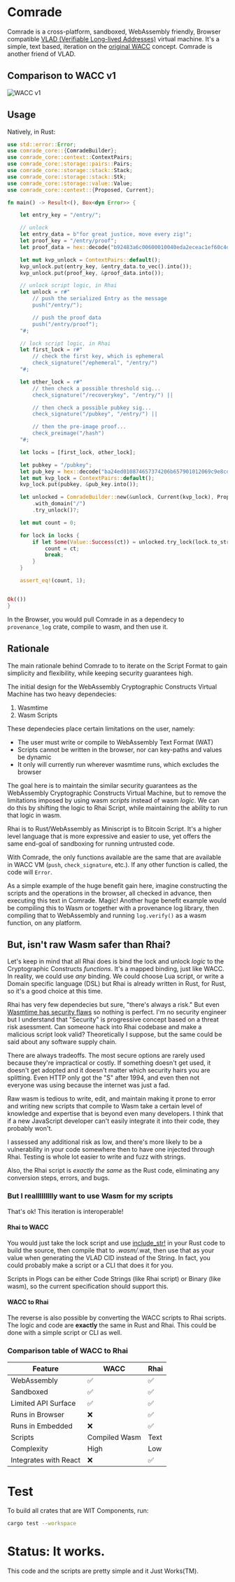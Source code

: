 # Comrade

Comrade is a cross-platform, sandboxed, WebAssembly friendly, Browser compatible [VLAD (Verifiable Long-lived Addresses)](https://github.com/cryptidtech/provenance-specifications/blob/main/README.md#provenance-specifications) virtual machine. It's a simple, text based, iteration on the [original WACC](https://github.com/cryptidtech/provenance-specifications/blob/main/specifications/wacc.md) concept. Comrade is another friend of VLAD.

## Comparison to WACC v1

![WACC v1](./compare.png)

## Usage

Natively, in Rust:

```rust
use std::error::Error;
use comrade_core::{ComradeBuilder};
use comrade_core::context::ContextPairs;
use comrade_core::storage::pairs::Pairs;
use comrade_core::storage::stack::Stack;
use comrade_core::storage::stack::Stk;
use comrade_core::storage::value::Value; 
use comrade_core::context::{Proposed, Current};

fn main() -> Result<(), Box<dyn Error>> {

    let entry_key = "/entry/";

    // unlock
    let entry_data = b"for great justice, move every zig!";
    let proof_key = "/entry/proof";
    let proof_data = hex::decode("b92483a6c00600010040eda2eceac1ef60c4d54efc7b50d86b198ba12358749e5069dbe0a5ca6c3e7e78912a21c67a18a4a594f904e7df16f798d929d7a8cee57baca89b4ed0dfd1c801").unwrap();

    let mut kvp_unlock = ContextPairs::default();
    kvp_unlock.put(entry_key, &entry_data.to_vec().into());
    kvp_unlock.put(proof_key, &proof_data.into());

    // unlock script logic, in Rhai
    let unlock = r#"
        // push the serialized Entry as the message
        push("/entry/"); 

        // push the proof data
        push("/entry/proof");
    "#;

    // lock script logic, in Rhai
    let first_lock = r#"
        // check the first key, which is ephemeral
        check_signature("/ephemeral", "/entry/")
    "#;

    let other_lock = r#"
        // then check a possible threshold sig...
        check_signature("/recoverykey", "/entry/") ||

        // then check a possible pubkey sig...
        check_signature("/pubkey", "/entry/") ||

        // then the pre-image proof...
        check_preimage("/hash")
    "#;

    let locks = [first_lock, other_lock];

    let pubkey = "/pubkey";
    let pub_key = hex::decode("ba24ed010874657374206b657901012069c9e8cd599542b5ff7e4cdc4265847feb9785330557edd6a9edae741ed4c3b2").unwrap();
    let mut kvp_lock = ContextPairs::default();
    kvp_lock.put(pubkey, &pub_key.into());

    let unlocked = ComradeBuilder::new(&unlock, Current(kvp_lock), Proposed(kvp_unlock))
        .with_domain("/")
        .try_unlock()?;

    let mut count = 0;

    for lock in locks {
        if let Some(Value::Success(ct)) = unlocked.try_lock(lock.to_string())? {
            count = ct;
            break;
        }
    }

    assert_eq!(count, 1);


Ok(())
}
```

In the Browser, you would pull Comrade in as a dependecy to `provenance_log` crate, compile to wasm, and then use it. 

## Rationale

The main rationale behind Comrade to to iterate on the Script Format to gain simplicity and flexibility, while keeping security guarantees high.

The initial design for the WebAssembly Cryptographic Constructs Virtual Machine has two heavy dependecies:
1. Wasmtime
2. Wasm Scripts

These dependecies place certain limitations on the user, namely:
- The user must write or compile to WebAssembly Text Format (WAT)
- Scripts cannot be written in the browser, nor can key-paths and values be dynamic
- It only will currently run wherever wasmtime runs, which excludes the browser

The goal here is to maintain the similar security guarantees as the WebAssembly Cryptographic Constructs Virtual Machine, but to remove the limitations imposed by using wasm _scripts_ instead of wasm _logic_. We can do this by shifting the logic to Rhai Script, while maintaining the ability to run that logic in wasm.

Rhai is to Rust/WebAssembly as Miniscript is to Bitcoin Script. It's a higher level language that is more expressive and easier to use, yet offers the same end-goal of sandboxing for running untrusted code.

With Comrade, the only functions available are the same that are available in WACC VM (`push`, `check_signature`, etc.). If any other function is called, the code will `Error`.

As a simple example of the huge benefit gain here, imagine constructing the scripts and the operations in the browser, all checked in advance, then executing this text in Comrade. Magic! Another huge benefit example would be compiling this to Wasm or together with a provenance log library, then compiling that to WebAssembly and running `log.verify()` as a wasm function, on any platform.

## But, isn't raw Wasm safer than Rhai?

Let's keep in mind that all Rhai does is bind the lock and unlock _logic_ to the Cryptographic Constructs _functions_. It's a mapped binding, just like WACC. In reality, we could use _any_ binding. We could choose Lua script, or write a Domain specific language (DSL) but Rhai is already written in Rust, for Rust, so it's a good choice at this time.

Rhai has very few dependecies but sure, "there's always a risk." But even [Wasmtime has security flaws](https://www.opencve.io/cve?vendor=bytecodealliance&product=wasmtime) so nothing is perfect. I'm no security engineer but I understand that "Security" is progressive concept based on a threat risk asessment. Can someone hack into Rhai codebase and make a malicious script look valid? Theoretically I suppose, but the same could be said about any software supply chain.   

There are always tradeoffs. The most secure options are rarely used because they're impractical or costly. If something doesn't get used, it doesn't get adopted and it doesn't matter which security hairs you are splitting. Even HTTP only got the "S" after 1994, and even then not everyone was using because the internet was just a fad.

Raw wasm is tedious to write, edit, and maintain making it prone to error and writing new scripts that compile to Wasm take a certain level of knowledge and expertise that is beyond even many developers. I think that if a new JavaScript developer can't easily integrate it into their code, they probably won't. 

I assessed any additional risk as low, and there's more likely to be a vulnerability in your code somewhere then to have one injected through Rhai. Testing is whole lot easier to write and fuzz with strings.

Also, the Rhai script is _exactly the same_ as the Rust code, eliminating any conversion steps, errors, and bugs.

### But I reallllllllly want to use Wasm for my scripts

That's ok! This iteration is interoperable!

#### Rhai to WACC

You would just take the lock script and use [include_str!](https://doc.rust-lang.org/std/macro.include_str.html) in your Rust code to build the source, then compile that to *.wasm/*.wat, then use that as your value when generating the VLAD CID instead of the String. In fact, you could probably make a script or a CLI that does it for you.

Scripts in Plogs can be either Code Strings (like Rhai script) or Binary (like wasm), so the current specification should support this.

#### WACC to Rhai

The reverse is also possible by converting the WACC scripts to Rhai scripts. The logic and code are **exactly** the same in Rust and Rhai. This could be done with a simple script or CLI as well.

### Comparison table of WACC to Rhai 

| Feature | WACC | Rhai |
| --- | --- | --- | 
| WebAssembly | :white_check_mark: | :white_check_mark: |
| Sandboxed | :white_check_mark: | :white_check_mark: |
| Limited API Surface | :white_check_mark: | :white_check_mark: |
| Runs in Browser | :x: | :white_check_mark: |
| Runs in Embedded | :x: | :white_check_mark: |
| Scripts | Compiled Wasm | Text |
| Complexity | High | Low |
| Integrates with React | :x: | :white_check_mark: |

# Test

To build all crates that are WIT Components, run:

```sh
cargo test --workspace
```

# Status: It works.

This code and the scripts are pretty simple and it Just Works(TM).
